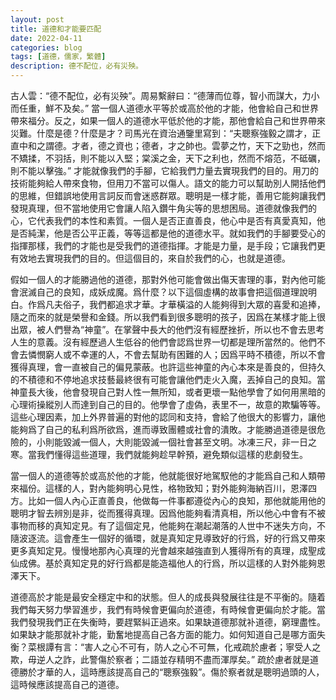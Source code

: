 ```yaml
---
layout: post
title: 道德和才能要匹配
date: 2022-04-11
categories: blog
tags: [道德，儒家，繁體]
description: 德不配位，必有災殃。
---
```


古人雲：“德不配位，必有災殃”。周易繫辭曰：“德薄而位尊，智小而謀大，力小而任重，鮮不及矣。” 當一個人道德水平等於或高於他的才能，他會給自己和世界帶來福分。反之，如果一個人的道德水平低於他的才能，那他會給自己和世界帶來災難。什麼是德？什麼是才？司馬光在資治通鑒里寫到：“夫聰察強毅之謂才，正直中和之謂德。才者，德之資也；德者，才之帥也。雲夢之竹，天下之勁也，然而不矯揉，不羽括，則不能以入堅；棠溪之金，天下之利也，然而不熔范，不砥礪，則不能以擊強。” 才能就像我們的手腳，它給我們力量去實現我們的目的。用刀的技術能夠給人帶來食物，但用刀不當可以傷人。語文的能力可以幫助別人開括他們的思維，但錯誤地使用言詞反而會迷惑群眾。聰明是一樣才能，善用它能夠讓我們發現真理，但不當地使用它會讓人陷入鑽牛角尖等的思想困局。道德就像我們的心，它代表我們的本性和素質。一個人是否正直善良，他心中是否有真愛真知，他是否純潔，他是否公平正義，等等這都是他的道德水平。就如我們的手腳要受心的指揮那樣，我們的才能也是受我們的道德指揮。才能是力量，是手段；它讓我們更有效地去實現我們的目的。但這個目的，來自於我們的心，也就是道德。

假如一個人的才能勝過他的道德，那對外他可能會做出傷天害理的事，對內他可能會泯滅自己的良知，成妖成魔。爲什麼？以下這個虛構的故事會把這個道理說明白。作爲凡夫俗子，我們都追求才華。才華橫溢的人能夠得到大眾的喜愛和追捧，隨之而來的就是榮譽和金錢。所以我們看到很多聰明的孩子，因爲在某樣才能上很出眾，被人們譽為“神童”。在掌聲中長大的他們沒有經歷挫折，所以也不會去思考人生的意義。沒有經歷過人生低谷的他們會認爲世界一切都是理所當然的。他們不會去憐憫窮人或不幸運的人，不會去幫助有困難的人；因爲平時不積德，所以不會獲得真理，會一直被自己的偏見蒙蔽。也許這些神童的內心本來是善良的，但持久的不積德和不停地追求技藝最終很有可能會讓他們走火入魔，丟掉自己的良知。當神童長大後，他會發現自己對人性一無所知，或者更壞一點他學會了如何用黑暗的心理術操縱別人而達到自己的目的。他學會了虛偽，表里不一，故意的欺騙等等。這些心理因素，加上外界普遍的對他的認同和支持，會給了他很大的影響力，讓他能夠爲了自己的私利爲所欲爲，進而導致團體或社會的潰敗。才能勝過道德是很危險的，小則能毀滅一個人，大則能毀滅一個社會甚至文明。冰凍三尺，非一日之寒。當我們懂得這些道理，我們就能夠趁早幹預，避免類似這樣的悲劇發生。

當一個人的道德等於或高於他的才能，他就能很好地駕馭他的才能爲自己和人類帶來福份。這樣的人，對內能夠明心見性，格物致知；對外能夠海納百川，恩澤四方。比如一個人內心正直善良，他做每一件事都遵從內心的良知，那他就能用他的聰明才智去辨別是非，從而獲得真理。因爲他能夠看清真相，所以他心中會有不被事物而移的真知定見。有了這個定見，他能夠在潮起潮落的人世中不迷失方向，不隨波逐流。這會產生一個好的循環，就是真知定見導致好的行爲，好的行爲又帶來更多真知定見。慢慢地那內心真理的光會越來越強直到人獲得所有的真理，成聖成仙成佛。基於真知定見的好行爲都是能造福他人的行爲，所以這樣的人對外能夠恩澤天下。

道德高於才能是最安全穩定中和的狀態。但人的成長與發展往往是不平衡的。隨着我們每天努力學習進步，我們有時候會更偏向於道德，有時候會更偏向於才能。當我們發現我們正在失衡時，要趕緊糾正過來。如果缺道德那就补道德，窮理盡性。如果缺才能那就补才能，勤奮地提高自己各方面的能力。如何知道自己是哪方面失衡？菜根譚有言：“害人之心不可有，防人之心不可無，化戒疏於慮者；寧受人之欺，毋逆人之詐，此警傷於察者；二語並存精明不盡而渾厚矣。” 疏於慮者就是道德勝於才華的人，這時應該提高自己的“聰察強毅”。傷於察者就是聰明過頭的人，這時候應該提高自己的道德。












